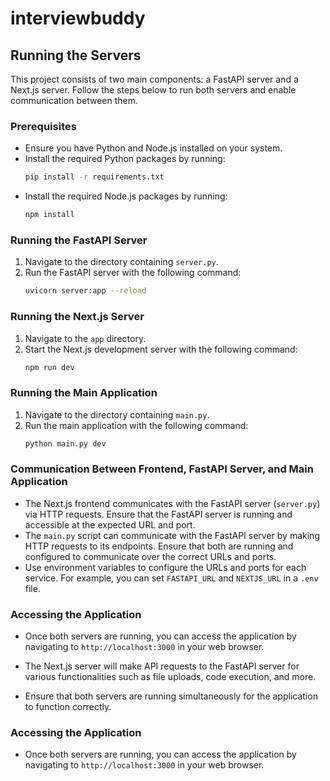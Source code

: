 # interviewbuddy

## Running the Servers

This project consists of two main components: a FastAPI server and a Next.js server. Follow the steps below to run both servers and enable communication between them.

### Prerequisites

- Ensure you have Python and Node.js installed on your system.
- Install the required Python packages by running:
  ```bash
  pip install -r requirements.txt
  ```
- Install the required Node.js packages by running:
  ```bash
  npm install
  ```

### Running the FastAPI Server

1. Navigate to the directory containing `server.py`.
2. Run the FastAPI server with the following command:
   ```bash
   uvicorn server:app --reload
   ```

### Running the Next.js Server

1. Navigate to the `app` directory.
2. Start the Next.js development server with the following command:
   ```bash
   npm run dev
   ```

### Running the Main Application

1. Navigate to the directory containing `main.py`.
2. Run the main application with the following command:
   ```bash
   python main.py dev
   ```

### Communication Between Frontend, FastAPI Server, and Main Application

- The Next.js frontend communicates with the FastAPI server (`server.py`) via HTTP requests. Ensure that the FastAPI server is running and accessible at the expected URL and port.
- The `main.py` script can communicate with the FastAPI server by making HTTP requests to its endpoints. Ensure that both are running and configured to communicate over the correct URLs and ports.
- Use environment variables to configure the URLs and ports for each service. For example, you can set `FASTAPI_URL` and `NEXTJS_URL` in a `.env` file.

### Accessing the Application

- Once both servers are running, you can access the application by navigating to `http://localhost:3000` in your web browser.

- The Next.js server will make API requests to the FastAPI server for various functionalities such as file uploads, code execution, and more.
- Ensure that both servers are running simultaneously for the application to function correctly.

### Accessing the Application

- Once both servers are running, you can access the application by navigating to `http://localhost:3000` in your web browser.
